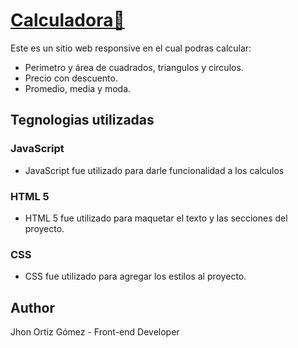
# [ Calculadora📱](https://jhonortizgomez.github.io/cursoPracticoJS/)

Este es un sitio web responsive en el cual podras calcular:

- Perimetro y área de cuadrados, triangulos y circulos.
- Precio con descuento.
- Promedio, media y moda.

## Tegnologias utilizadas

### JavaScript

- JavaScript fue utilizado para darle funcionalidad a los calculos

### HTML 5

- HTML 5 fue utilizado para maquetar el texto y las secciones del proyecto.

### CSS

- CSS fue utilizado para agregar los estilos al proyecto.

## Author

Jhon Ortiz Gómez - Front-end Developer
